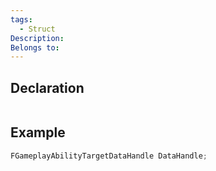 ```yaml
---
tags:
  - Struct
Description: 
Belongs to:
---
```


## Declaration

```cpp

```

## Example

```cpp
FGameplayAbilityTargetDataHandle DataHandle;
```

